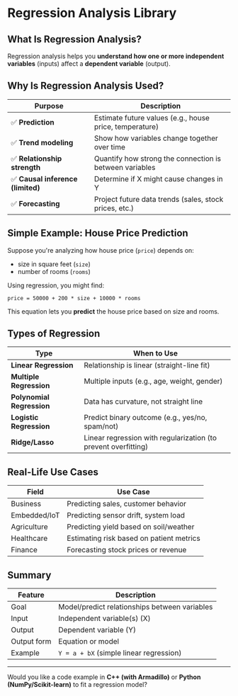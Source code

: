# Regression Analysis Library

## What Is Regression Analysis?

Regression analysis helps you **understand how one or more independent variables** (inputs) affect a **dependent variable** (output).

## Why Is Regression Analysis Used?

| Purpose                           | Description                                             |
| --------------------------------- | ------------------------------------------------------- |
| ✅ **Prediction**                 | Estimate future values (e.g., house price, temperature) |
| ✅ **Trend modeling**             | Show how variables change together over time            |
| ✅ **Relationship strength**      | Quantify how strong the connection is between variables |
| ✅ **Causal inference (limited)** | Determine if X might cause changes in Y                 |
| ✅ **Forecasting**                | Project future data trends (sales, stock prices, etc.)  |

## Simple Example: House Price Prediction

Suppose you're analyzing how house price (`price`) depends on:

- size in square feet (`size`)
- number of rooms (`rooms`)

Using regression, you might find:

```
price = 50000 + 200 * size + 10000 * rooms
```

This equation lets you **predict** the house price based on size and rooms.

## Types of Regression

| Type                      | When to Use                                                    |
| ------------------------- | -------------------------------------------------------------- |
| **Linear Regression**     | Relationship is linear (straight-line fit)                     |
| **Multiple Regression**   | Multiple inputs (e.g., age, weight, gender)                    |
| **Polynomial Regression** | Data has curvature, not straight line                          |
| **Logistic Regression**   | Predict binary outcome (e.g., yes/no, spam/not)                |
| **Ridge/Lasso**           | Linear regression with regularization (to prevent overfitting) |

## Real-Life Use Cases

| Field        | Use Case                                 |
| ------------ | ---------------------------------------- |
| Business     | Predicting sales, customer behavior      |
| Embedded/IoT | Predicting sensor drift, system load     |
| Agriculture  | Predicting yield based on soil/weather   |
| Healthcare   | Estimating risk based on patient metrics |
| Finance      | Forecasting stock prices or revenue      |

## Summary

| Feature     | Description                                   |
| ----------- | --------------------------------------------- |
| Goal        | Model/predict relationships between variables |
| Input       | Independent variable(s) (X)                   |
| Output      | Dependent variable (Y)                        |
| Output form | Equation or model                             |
| Example     | `Y = a + bX` (simple linear regression)       |

---

Would you like a code example in **C++ (with Armadillo)** or **Python (NumPy/Scikit-learn)** to fit a regression model?

